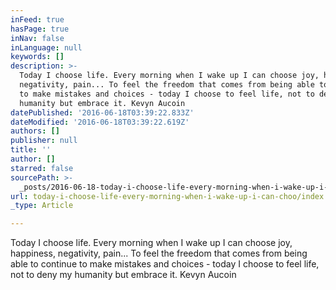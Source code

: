```yaml
---
inFeed: true
hasPage: true
inNav: false
inLanguage: null
keywords: []
description: >-
  Today I choose life. Every morning when I wake up I can choose joy, happiness,
  negativity, pain... To feel the freedom that comes from being able to continue
  to make mistakes and choices - today I choose to feel life, not to deny my
  humanity but embrace it. Kevyn Aucoin
datePublished: '2016-06-18T03:39:22.833Z'
dateModified: '2016-06-18T03:39:22.619Z'
authors: []
publisher: null
title: ''
author: []
starred: false
sourcePath: >-
  _posts/2016-06-18-today-i-choose-life-every-morning-when-i-wake-up-i-can-choo.md
url: today-i-choose-life-every-morning-when-i-wake-up-i-can-choo/index.html
_type: Article

---
```

Today I choose life. Every morning when I wake up I can choose joy, happiness, negativity, pain... To feel the freedom that comes from being able to continue to make mistakes and choices - today I choose to feel life, not to deny my humanity but embrace it. Kevyn Aucoin